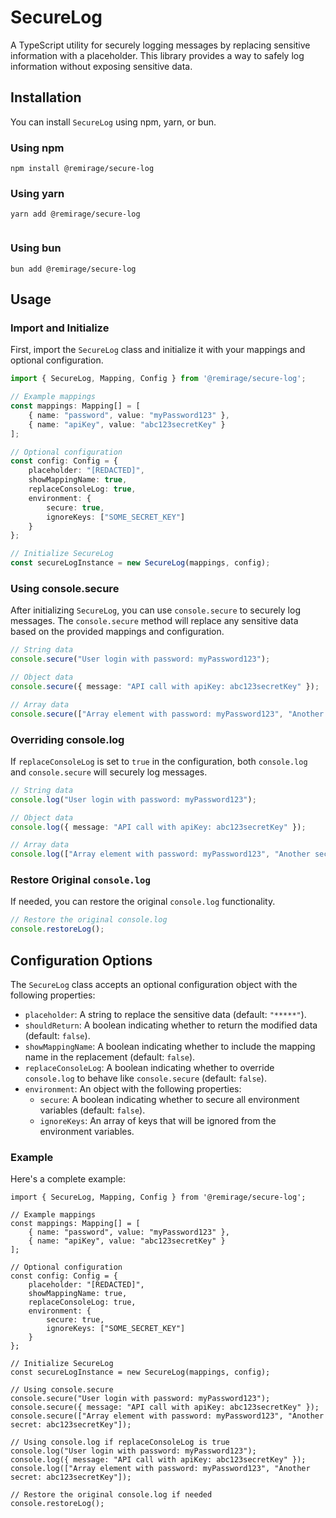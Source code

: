 # SecureLog

A TypeScript utility for securely logging messages by replacing sensitive information with a placeholder. This library provides a way to safely log information without exposing sensitive data.

## Installation

You can install `SecureLog` using npm, yarn, or bun.

### Using npm
```
npm install @remirage/secure-log

```


### Using yarn
```
yarn add @remirage/secure-log


```

### Using bun
```
bun add @remirage/secure-log

```

## Usage

### Import and Initialize

First, import the `SecureLog` class and initialize it with your mappings and optional configuration.

```typescript
import { SecureLog, Mapping, Config } from '@remirage/secure-log';

// Example mappings
const mappings: Mapping[] = [
    { name: "password", value: "myPassword123" },
    { name: "apiKey", value: "abc123secretKey" }
];

// Optional configuration
const config: Config = {
    placeholder: "[REDACTED]",
    showMappingName: true,
    replaceConsoleLog: true,
    environment: {
        secure: true,
        ignoreKeys: ["SOME_SECRET_KEY"]
    }
};

// Initialize SecureLog
const secureLogInstance = new SecureLog(mappings, config);
```


### Using console.secure
After initializing `SecureLog`, you can use `console.secure` to securely log messages. The `console.secure` method will replace any sensitive data based on the provided mappings and configuration.

```typescript
// String data
console.secure("User login with password: myPassword123");

// Object data
console.secure({ message: "API call with apiKey: abc123secretKey" });

// Array data
console.secure(["Array element with password: myPassword123", "Another secret: abc123secretKey"]);
```

### Overriding console.log
If `replaceConsoleLog` is set to `true` in the configuration, both `console.log` and `console.secure` will securely log messages.


```typescript
// String data
console.log("User login with password: myPassword123");

// Object data
console.log({ message: "API call with apiKey: abc123secretKey" });

// Array data
console.log(["Array element with password: myPassword123", "Another secret: abc123secretKey"]);
```

### Restore Original `console.log`
If needed, you can restore the original `console.log` functionality.

```typescript
// Restore the original console.log
console.restoreLog();
```

## Configuration Options
The `SecureLog` class accepts an optional configuration object with the following properties:

* `placeholder`: A string to replace the sensitive data (default: `"*****"`).
* `shouldReturn`: A boolean indicating whether to return the modified data (default: `false`).
* `showMappingName`: A boolean indicating whether to include the mapping name in the replacement (default: `false`).
* `replaceConsoleLog`: A boolean indicating whether to override `console.log` to behave like `console.secure` (default: `false`).
* `environment`: An object with the following properties:
  - `secure`: A boolean indicating whether to secure all environment variables (default: `false`).
  - `ignoreKeys`: An array of keys that will be ignored from the environment variables.



### Example
Here's a complete example:

```
import { SecureLog, Mapping, Config } from '@remirage/secure-log';

// Example mappings
const mappings: Mapping[] = [
    { name: "password", value: "myPassword123" },
    { name: "apiKey", value: "abc123secretKey" }
];

// Optional configuration
const config: Config = {
    placeholder: "[REDACTED]",
    showMappingName: true,
    replaceConsoleLog: true,
    environment: {
        secure: true,
        ignoreKeys: ["SOME_SECRET_KEY"]
    }
};

// Initialize SecureLog
const secureLogInstance = new SecureLog(mappings, config);

// Using console.secure
console.secure("User login with password: myPassword123");
console.secure({ message: "API call with apiKey: abc123secretKey" });
console.secure(["Array element with password: myPassword123", "Another secret: abc123secretKey"]);

// Using console.log if replaceConsoleLog is true
console.log("User login with password: myPassword123");
console.log({ message: "API call with apiKey: abc123secretKey" });
console.log(["Array element with password: myPassword123", "Another secret: abc123secretKey"]);

// Restore the original console.log if needed
console.restoreLog();

```